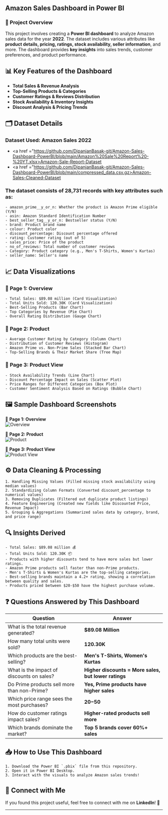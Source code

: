 ## Amazon Sales Dashboard in Power BI  

### 📌 Project Overview  
This project involves creating a **Power BI dashboard** to analyze Amazon sales data for the year **2022**. The dataset includes various attributes like **product details, pricing, ratings, stock availability, seller information**, and more. The dashboard provides **key insights** into sales trends, customer preferences, and product performance.  

## 📊 Key Features of the Dashboard  
- **Total Sales & Revenue Analysis**  
- **Top-Selling Products & Categories**  
- **Customer Ratings & Reviews Distribution**  
- **Stock Availability & Inventory Insights**  
- **Discount Analysis & Pricing Trends**  

## 🗂️ Dataset Details  
### **Dataset Used: Amazon Sales 2022**  
- <a href ="https://github.com/DipanjanBasak-git/Amazon-Sales-Dashboard-PowerBI/blob/main/Amazon%20Sale%20Report%20-%20YT.xlsx>Amazon-Sale-Report-Dataset</a>
- <a href ="https://github.com/DipanjanBasak-git/Amazon-Sales-Dashboard-PowerBI/blob/main/compressed_data.csv.gz>Amazon-Sales-Cleaned-Dataset</a>

### The dataset consists of **28,731 records** with key attributes such as:  

```
- amazon_prime__y_or_n: Whether the product is Amazon Prime eligible (Y/N)
- asin: Amazon Standard Identification Number
- best_seller_tag__y_or_n: Bestseller status (Y/N)
- brand: Product brand name
- colour: Product color
- discount_percentage: Discount percentage offered
- rating: Customer rating (out of 5)
- sales_price: Price of the product
- no_of_reviews: Total number of customer reviews
- Category: Product category (e.g., Men's T-Shirts, Women's Kurtas)
- seller_name: Seller's name
```

## 📈 Data Visualizations  
### 🔹 **Page 1: Overview**  
```
- Total Sales: $89.08 million (Card Visualization)
- Total Units Sold: 120.30K (Card Visualization)
- Best-Selling Products (Bar Chart)
- Top Categories by Revenue (Pie Chart)
- Overall Rating Distribution (Gauge Chart)
```

### 🔹 **Page 2: Product**  
```
- Average Customer Rating by Category (Column Chart)
- Distribution of Customer Reviews (Histogram)
- Amazon Prime vs. Non-Prime Sales (Stacked Bar Chart)
- Top-Selling Brands & Their Market Share (Tree Map)
```

### 🔹 **Page 3: Product View**  
```
- Stock Availability Trends (Line Chart)
- Discount Percentage Impact on Sales (Scatter Plot)
- Price Ranges for Different Categories (Box Plot)
- Customer Sentiment Analysis Based on Ratings (Bubble Chart)
```

## 🖼️ Sample Dashboard Screenshots  
📌 **Page 1: Overview**  
![Overview](./images/overview.png)  

📌 **Page 2: Product**  
![Product](./images/product.png)  

📌 **Page 3: Product View**  
![Product View](./images/product_view.png)  

## ⚙️ Data Cleaning & Processing  
```
1. Handling Missing Values (Filled missing stock availability using median values)
2. Standardizing Column Formats (Converted discount_percentage to numerical values)
3. Removing Duplicates (Filtered out duplicate product listings)
4. Feature Engineering (Created new fields like Discounted Price, Revenue Impact)
5. Grouping & Aggregations (Summarized sales data by category, brand, and price range)
```

## 🔍 Insights Derived  
```
- Total Sales: $89.08 million 💰
- Total Units Sold: 120.30K 📦
- Products with higher discounts tend to have more sales but lower ratings.
- Amazon Prime products sell faster than non-Prime products.
- Men's T-Shirts & Women's Kurtas are the top-selling categories.
- Best-selling brands maintain a 4.2+ rating, showing a correlation between quality and sales.
- Products priced between $20-$50 have the highest purchase volume.
```

## ❓ Questions Answered by This Dashboard  
| Question                                      | Answer |
|----------------------------------------------|--------|
| What is the total revenue generated?        | **$89.08 Million** |
| How many total units were sold?             | **120.30K** |
| Which products are the best-selling?        | **Men's T-Shirts, Women's Kurtas** |
| What is the impact of discounts on sales?   | **Higher discounts = More sales, but lower ratings** |
| Do Prime products sell more than non-Prime? | **Yes, Prime products have higher sales** |
| Which price range sees the most purchases?  | **$20-$50** |
| How do customer ratings impact sales?       | **Higher-rated products sell more** |
| Which brands dominate the market?          | **Top 5 brands cover 60%+ sales** |

## 📥 How to Use This Dashboard  
```
1. Download the Power BI `.pbix` file from this repository.
2. Open it in Power BI Desktop.
3. Interact with the visuals to analyze Amazon sales trends!
```

## 🤝 Connect with Me  
If you found this project useful, feel free to connect with me on **LinkedIn**! 🚀  

---  

